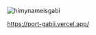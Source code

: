 




<!---
ruthss0/ruthss0 is a ✨ special ✨ repository because its `README.md` (this file) appears on your GitHub profile.
You can click the Preview link to take a look at your changes.
--->

![himynameisgabi](https://github.com/ruthss0/ruthss0/assets/82294375/75098791-d5f0-4eb2-b047-d62c0f4feddc)





https://port-gabii.vercel.app/

